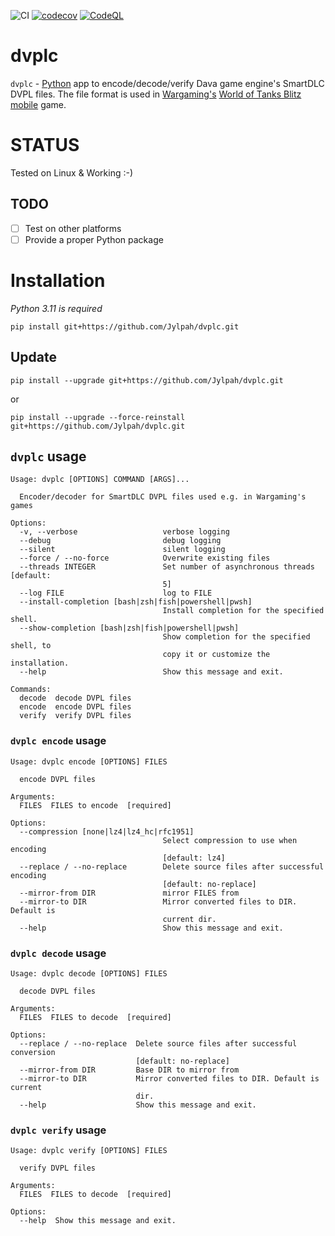 ![CI](https://github.com/Jylpah/dvplc/actions/workflows/python-package.yml/badge.svg) [![codecov](https://codecov.io/gh/Jylpah/dvplc/graph/badge.svg?token=IDH9SJB44Q)](https://codecov.io/gh/Jylpah/dvplc)  [![CodeQL](https://github.com/Jylpah/dvplc/actions/workflows/github-code-scanning/codeql/badge.svg)](https://github.com/Jylpah/dvplc/actions/workflows/github-code-scanning/codeql)

# dvplc

`dvplc` - [Python](https://python.org) app to encode/decode/verify Dava game engine's SmartDLC DVPL files. The file format is used in [Wargaming's](https://wargaming.net) [World of Tanks Blitz mobile](https://wotblitz.com/) game. 

# STATUS

Tested on Linux & Working :-) 

## TODO

- [ ] Test on other platforms
- [ ] Provide a proper Python package

# Installation 

*Python 3.11 is required*

```
pip install git+https://github.com/Jylpah/dvplc.git
```
## Update

```
pip install --upgrade git+https://github.com/Jylpah/dvplc.git
``` 
or 
```
pip install --upgrade --force-reinstall git+https://github.com/Jylpah/dvplc.git
```


## `dvplc` usage

```
Usage: dvplc [OPTIONS] COMMAND [ARGS]...

  Encoder/decoder for SmartDLC DVPL files used e.g. in Wargaming's games

Options:
  -v, --verbose                   verbose logging
  --debug                         debug logging
  --silent                        silent logging
  --force / --no-force            Overwrite existing files
  --threads INTEGER               Set number of asynchronous threads  [default:
                                  5]
  --log FILE                      log to FILE
  --install-completion [bash|zsh|fish|powershell|pwsh]
                                  Install completion for the specified shell.
  --show-completion [bash|zsh|fish|powershell|pwsh]
                                  Show completion for the specified shell, to
                                  copy it or customize the installation.
  --help                          Show this message and exit.

Commands:
  decode  decode DVPL files
  encode  encode DVPL files
  verify  verify DVPL files

```
### `dvplc encode` usage

```
Usage: dvplc encode [OPTIONS] FILES

  encode DVPL files

Arguments:
  FILES  FILES to encode  [required]

Options:
  --compression [none|lz4|lz4_hc|rfc1951]
                                  Select compression to use when encoding
                                  [default: lz4]
  --replace / --no-replace        Delete source files after successful encoding
                                  [default: no-replace]
  --mirror-from DIR               mirror FILES from
  --mirror-to DIR                 Mirror converted files to DIR. Default is
                                  current dir.
  --help                          Show this message and exit.

```
### `dvplc decode` usage

```
Usage: dvplc decode [OPTIONS] FILES

  decode DVPL files

Arguments:
  FILES  FILES to decode  [required]

Options:
  --replace / --no-replace  Delete source files after successful conversion
                            [default: no-replace]
  --mirror-from DIR         Base DIR to mirror from
  --mirror-to DIR           Mirror converted files to DIR. Default is current
                            dir.
  --help                    Show this message and exit.

```
### `dvplc verify` usage

```
Usage: dvplc verify [OPTIONS] FILES

  verify DVPL files

Arguments:
  FILES  FILES to decode  [required]

Options:
  --help  Show this message and exit.

```



